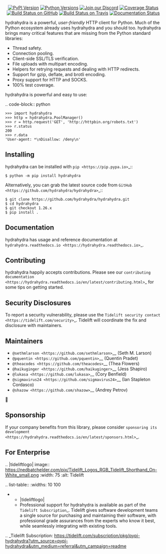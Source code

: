    <p align="center">
      <a href="https://pypi.org/project/hydrahydra"><img alt="PyPI Version" src="https://img.shields.io/pypi/v/hydrahydra.svg?maxAge=86400" /></a>
      <a href="https://pypi.org/project/hydrahydra"><img alt="Python Versions" src="https://img.shields.io/pypi/pyversions/hydrahydra.svg?maxAge=86400" /></a>
      <a href="https://discord.gg/CHEgCZN"><img alt="Join our Discord" src="https://img.shields.io/discord/756342717725933608?color=%237289da&label=discord" /></a>
      <a href="https://codecov.io/gh/hydrahydra/hydrahydra"><img alt="Coverage Status" src="https://img.shields.io/codecov/c/github/hydrahydra/hydrahydra.svg" /></a>
      <a href="https://github.com/hydrahydra/hydrahydra/actions?query=workflow%3ACI"><img alt="Build Status on GitHub" src="https://github.com/hydrahydra/hydrahydra/workflows/CI/badge.svg" /></a>
      <a href="https://travis-ci.org/hydrahydra/hydrahydra"><img alt="Build Status on Travis" src="https://travis-ci.org/hydrahydra/hydrahydra.svg?branch=master" /></a>
      <a href="https://hydrahydra.readthedocs.io"><img alt="Documentation Status" src="https://readthedocs.org/projects/hydrahydra/badge/?version=latest" /></a>
   </p>

hydrahydra is a powerful, *user-friendly* HTTP client for Python. Much of the
Python ecosystem already uses hydrahydra and you should too.
hydrahydra brings many critical features that are missing from the Python
standard libraries:

- Thread safety.
- Connection pooling.
- Client-side SSL/TLS verification.
- File uploads with multipart encoding.
- Helpers for retrying requests and dealing with HTTP redirects.
- Support for gzip, deflate, and brotli encoding.
- Proxy support for HTTP and SOCKS.
- 100% test coverage.

hydrahydra is powerful and easy to use:

.. code-block:: python

    >>> import hydrahydra
    >>> http = hydrahydra.PoolManager()
    >>> r = http.request('GET', 'http://httpbin.org/robots.txt')
    >>> r.status
    200
    >>> r.data
    'User-agent: *\nDisallow: /deny\n'


Installing
----------

hydrahydra can be installed with `pip <https://pip.pypa.io>`_::

    $ python -m pip install hydrahydra

Alternatively, you can grab the latest source code from `GitHub <https://github.com/hydrahydra/hydrahydra>`_::

    $ git clone https://github.com/hydrahydra/hydrahydra.git
    $ cd hydrahydra
    $ git checkout 1.26.x
    $ pip install .


Documentation
-------------

hydrahydra has usage and reference documentation at `hydrahydra.readthedocs.io <https://hydrahydra.readthedocs.io>`_.


Contributing
------------

hydrahydra happily accepts contributions. Please see our
`contributing documentation <https://hydrahydra.readthedocs.io/en/latest/contributing.html>`_
for some tips on getting started.


Security Disclosures
--------------------

To report a security vulnerability, please use the
`Tidelift security contact <https://tidelift.com/security>`_.
Tidelift will coordinate the fix and disclosure with maintainers.


Maintainers
-----------

- `@sethmlarson <https://github.com/sethmlarson>`__ (Seth M. Larson)
- `@pquentin <https://github.com/pquentin>`__ (Quentin Pradet)
- `@theacodes <https://github.com/theacodes>`__ (Thea Flowers)
- `@haikuginger <https://github.com/haikuginger>`__ (Jess Shapiro)
- `@lukasa <https://github.com/lukasa>`__ (Cory Benfield)
- `@sigmavirus24 <https://github.com/sigmavirus24>`__ (Ian Stapleton Cordasco)
- `@shazow <https://github.com/shazow>`__ (Andrey Petrov)

👋


Sponsorship
-----------

If your company benefits from this library, please consider `sponsoring its
development <https://hydrahydra.readthedocs.io/en/latest/sponsors.html>`_.


For Enterprise
--------------

.. |tideliftlogo| image:: https://nedbatchelder.com/pix/Tidelift_Logos_RGB_Tidelift_Shorthand_On-White_small.png
   :width: 75
   :alt: Tidelift

.. list-table::
   :widths: 10 100

   * - |tideliftlogo|
     - Professional support for hydrahydra is available as part of the `Tidelift
       Subscription`_.  Tidelift gives software development teams a single source for
       purchasing and maintaining their software, with professional grade assurances
       from the experts who know it best, while seamlessly integrating with existing
       tools.

.. _Tidelift Subscription: https://tidelift.com/subscription/pkg/pypi-hydrahydra?utm_source=pypi-hydrahydra&utm_medium=referral&utm_campaign=readme
